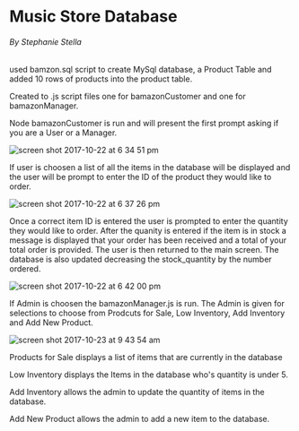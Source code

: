 # Music Store Database
###### By Stephanie Stella

used bamzon.sql script to create MySql database, a Product Table and added 10 rows of products into the product table.

Created to .js script files one for bamazonCustomer and one for bamazonManager.

Node bamazonCustomer is run and will present the first prompt asking if you are a User or a Manager.

![screen shot 2017-10-22 at 6 34 51 pm](https://user-images.githubusercontent.com/30575480/31894746-e5077afa-b7d4-11e7-89aa-25a579f80398.png)


If user is choosen a list of all the items in the database will be displayed and the user will be prompt to enter the ID of the product they would like to order. 

![screen shot 2017-10-22 at 6 37 26 pm](https://user-images.githubusercontent.com/30575480/31894886-49295ec2-b7d5-11e7-980b-56e28fa7fc59.png)




Once a correct item ID is entered the user is prompted to enter the quantity they would like to order.  After the quanity is entered if the item is in stock a message is displayed that your order has been received and a total of your total order is provided.  The user is then returned to the main screen.  The database is also updated decreasing the stock_quantity by the number ordered.

![screen shot 2017-10-22 at 6 42 00 pm](https://user-images.githubusercontent.com/30575480/31895046-cb2f84e6-b7d5-11e7-95c6-5e17a50d6820.png)


If Admin is choosen the bamazonManager.js is run.  The Admin is given for selections to choose from Prodcuts for Sale, Low Inventory, Add Inventory and Add New Product.

![screen shot 2017-10-23 at 9 43 54 am](https://user-images.githubusercontent.com/30575480/31895438-ca3280d8-b7d6-11e7-82c8-d5087cc9b716.png)



Products for Sale displays a list of items that are currently in the database

Low Inventory displays the Items in the database who's quantity is under 5.

Add Inventory allows the admin to update the quantity of items in the database.

Add New Product allows the admin to add a new item to the database.
